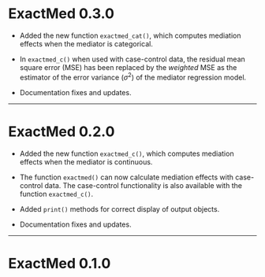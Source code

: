 # ExactMed 0.3.0

* Added the new function `exactmed_cat()`, which computes mediation effects when the mediator is categorical.

* In `exactmed_c()` when used with case-control data, the residual mean square error (MSE) has been replaced by the *weighted* MSE as the estimator of the error variance ($\sigma^2$) of the mediator regression model. 

* Documentation fixes and updates.

---


# ExactMed 0.2.0

* Added the new function `exactmed_c()`, which computes mediation effects when the mediator is continuous.

* The function `exactmed()` can now calculate mediation effects with case-control data. 
The case-control functionality is also available with the function `exactmed_c()`.

* Added `print()` methods for correct display of output objects.

* Documentation fixes and updates.

---

# ExactMed 0.1.0


